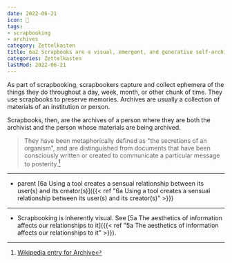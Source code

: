 ```yaml
---
date: 2022-06-21
icon: 🔖
tags:
- scrapbooking
- archives
category: Zettelkasten
title: 6a2 Scrapbooks are a visual, emergent, and generative self-archive of a person's life and memories
categories: Zettelkasten
lastMod: 2022-06-21
---
```

As part of scrapbooking, scrapbookers capture and collect ephemera of the things they do throughout a day, week, month, or other chunk of time. They use scrapbooks to preserve memories. Archives are usually a collection of materials of an institution or person.

Scrapbooks, then, are the archives of a person where they are both the archivist and the person whose materials are being archived.

> They have been metaphorically defined as "the secretions of an organism", and are distinguished from documents that have been consciously written or created to communicate a particular message to posterity.[^1]

[^1]: [Wikipedia entry for Archive](https://en.wikipedia.org/wiki/Archive)

-----

- parent [6a Using a tool creates a sensual relationship between its user(s) and its creator(s)]({{< ref "6a Using a tool creates a sensual relationship between its user(s) and its creator(s)" >}})

-----

- Scrapbooking is inherently visual. See [5a The aesthetics of information affects our relationships to it]({{< ref "5a The aesthetics of information affects our relationships to it" >}}).
